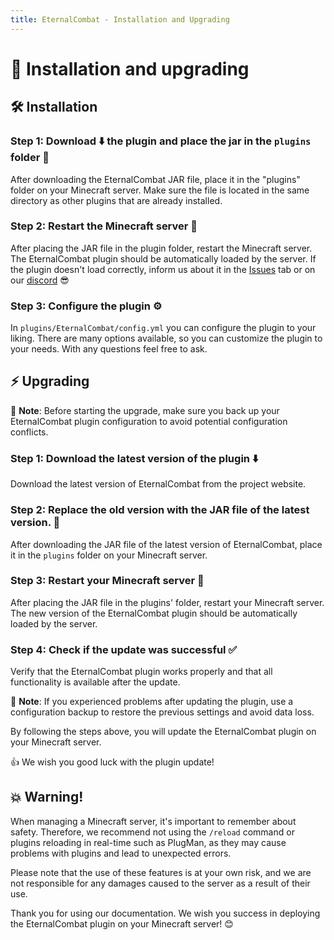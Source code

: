```yaml
---
title: EternalCombat - Installation and Upgrading
---
```


# 🔧 Installation and upgrading

## 🛠️ Installation

### Step 1: Download ⬇️ the plugin and place the jar in the `plugins` folder 📂

After downloading the EternalCombat JAR file, place it in the "plugins" folder on your Minecraft server. Make sure the file is located in the same directory as other plugins that are already installed.

### Step 2: Restart the Minecraft server 🔄

After placing the JAR file in the plugin folder, restart the Minecraft server. The EternalCombat plugin should be automatically loaded by the server. If the plugin doesn't load correctly, inform us about it in the [Issues](https://github.com/EternalCodeTeam/EternalCombat/issues) tab or on our [discord](https://discord.gg/FQ7jmGBd6c) 😎

### Step 3: Configure the plugin ⚙️

In `plugins/EternalCombat/config.yml` you can configure the plugin to your liking. There are many options available, so you can customize the plugin to your needs. With any questions feel free to ask.

## ⚡ Upgrading

📝 **Note**: Before starting the upgrade, make sure you back up your EternalCombat plugin configuration to avoid potential configuration conflicts.

### Step 1: Download the latest version of the plugin ⬇️

Download the latest version of EternalCombat from the project website.

### Step 2: Replace the old version with the JAR file of the latest version. 💾

After downloading the JAR file of the latest version of EternalCombat, place it in the `plugins` folder on your Minecraft server.

### Step 3: Restart your Minecraft server 🔄

After placing the JAR file in the plugins' folder, restart your Minecraft server. The new version of the EternalCombat plugin should be automatically loaded by the server.

### Step 4: Check if the update was successful ✅

Verify that the EternalCombat plugin works properly and that all functionality is available after the update.

📝 **Note**: If you experienced problems after updating the plugin, use a configuration backup to restore the previous settings and avoid data loss.

By following the steps above, you will update the EternalCombat plugin on your Minecraft server.

👍 We wish you good luck with the plugin update!

## 💥 Warning!

When managing a Minecraft server, it's important to remember about safety. Therefore, we recommend not using the `/reload` command or plugins reloading in real-time such as PlugMan, as they may cause problems with plugins and lead to unexpected errors.

Please note that the use of these features is at your own risk, and we are not responsible for any damages caused to the server as a result of their use.

Thank you for using our documentation. We wish you success in deploying the EternalCombat plugin on your Minecraft server! 😊

